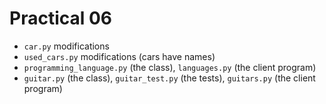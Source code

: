 # Practical 06

- `car.py` modifications
- `used_cars.py` modifications (cars have names)
- `programming_language.py` (the class), `languages.py` (the client program)
- `guitar.py` (the class), `guitar_test.py` (the tests), `guitars.py` (the client program)